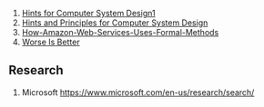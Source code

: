 1. [Hints for Computer System Design1](https://www.microsoft.com/en-us/research/wp-content/uploads/2016/02/acrobat-17.pdf)
2. [Hints and Principles for Computer System Design](https://www.microsoft.com/en-us/research/publication/hints-and-principles-for-computer-system-design-3/)
2. [How-Amazon-Web-Services-Uses-Formal-Methods](https://www.cslab.pepperdine.edu/warford/math221/How-Amazon-Web-Services-Uses-Formal-Methods.pdf)
3. [Worse Is Better](https://www.dreamsongs.com/WorseIsBetter.html)

## Research

1. Microsoft https://www.microsoft.com/en-us/research/search/
